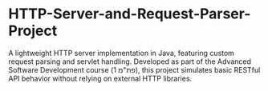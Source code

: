 # HTTP-Server-and-Request-Parser-Project
A lightweight HTTP server implementation in Java, featuring custom request parsing and servlet handling.   Developed as part of the Advanced Software Development course (פת"מ 1), this project simulates basic RESTful API behavior without relying on external HTTP libraries.
